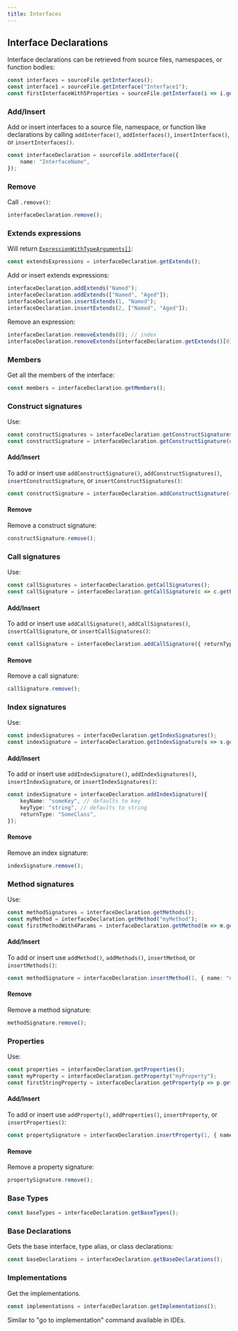 ```yaml
---
title: Interfaces
---
```


## Interface Declarations

Interface declarations can be retrieved from source files, namespaces, or function bodies:

```ts
const interfaces = sourceFile.getInterfaces();
const interface1 = sourceFile.getInterface("Interface1");
const firstInterfaceWith5Properties = sourceFile.getInterface(i => i.getProperties().length === 5);
```

### Add/Insert

Add or insert interfaces to a source file, namespace, or function like declarations by calling `addInterface()`, `addInterfaces()`, `insertInterface()`, or `insertInterfaces()`.

```ts
const interfaceDeclaration = sourceFile.addInterface({
    name: "InterfaceName",
});
```

### Remove

Call `.remove()`:

```ts
interfaceDeclaration.remove();
```

### Extends expressions

Will return [`ExpressionWithTypeArguments[]`](expressions):

```ts
const extendsExpressions = interfaceDeclaration.getExtends();
```

Add or insert extends expressions:

```ts
interfaceDeclaration.addExtends("Named");
interfaceDeclaration.addExtends(["Named", "Aged"]);
interfaceDeclaration.insertExtends(1, "Named");
interfaceDeclaration.insertExtends(2, ["Named", "Aged"]);
```

Remove an expression:

```ts
interfaceDeclaration.removeExtends(0); // index
interfaceDeclaration.removeExtends(interfaceDeclaration.getExtends()[0]); // node
```

### Members

Get all the members of the interface:

```ts
const members = interfaceDeclaration.getMembers();
```

### Construct signatures

Use:

```ts
const constructSignatures = interfaceDeclaration.getConstructSignatures();
const constructSignature = interfaceDeclaration.getConstructSignature(c => c.getParameters().length > 2);
```

#### Add/Insert

To add or insert use `addConstructSignature()`, `addConstructSignatures()`, `insertConstructSignature`, or `insertConstructSignatures()`:

```ts
const constructSignature = interfaceDeclaration.addConstructSignature({ returnType: "SomeClass" });
```

#### Remove

Remove a construct signature:

```ts
constructSignature.remove();
```

### Call signatures

Use:

```ts
const callSignatures = interfaceDeclaration.getCallSignatures();
const callSignature = interfaceDeclaration.getCallSignature(c => c.getParameters().length > 2);
```

#### Add/Insert

To add or insert use `addCallSignature()`, `addCallSignatures()`, `insertCallSignature`, or `insertCallSignatures()`:

```ts
const callSignature = interfaceDeclaration.addCallSignature({ returnType: "SomeClass" });
```

#### Remove

Remove a call signature:

```ts
callSignature.remove();
```

### Index signatures

Use:

```ts
const indexSignatures = interfaceDeclaration.getIndexSignatures();
const indexSignature = interfaceDeclaration.getIndexSignature(s => s.getKeyName() === "keyName");
```

#### Add/Insert

To add or insert use `addIndexSignature()`, `addIndexSignatures()`, `insertIndexSignature`, or `insertIndexSignatures()`:

```ts
const indexSignature = interfaceDeclaration.addIndexSignature({
    keyName: "someKey", // defaults to key
    keyType: "string", // defaults to string
    returnType: "SomeClass",
});
```

#### Remove

Remove an index signature:

```ts
indexSignature.remove();
```

### Method signatures

Use:

```ts
const methodSignatures = interfaceDeclaration.getMethods();
const myMethod = interfaceDeclaration.getMethod("myMethod");
const firstMethodWith4Params = interfaceDeclaration.getMethod(m => m.getParameters().length === 4);
```

#### Add/Insert

To add or insert use `addMethod()`, `addMethods()`, `insertMethod`, or `insertMethods()`:

```ts
const methodSignature = interfaceDeclaration.insertMethod(1, { name: "newMethod", returnType: "boolean" });
```

#### Remove

Remove a method signature:

```ts
methodSignature.remove();
```

### Properties

Use:

```ts
const properties = interfaceDeclaration.getProperties();
const myProperty = interfaceDeclaration.getProperty("myProperty");
const firstStringProperty = interfaceDeclaration.getProperty(p => p.getType().getText() === "string");
```

#### Add/Insert

To add or insert use `addProperty()`, `addProperties()`, `insertProperty`, or `insertProperties()`:

```ts
const propertySignature = interfaceDeclaration.insertProperty(1, { name: "newProperty", type: "string" });
```

#### Remove

Remove a property signature:

```ts
propertySignature.remove();
```

### Base Types

```ts
const baseTypes = interfaceDeclaration.getBaseTypes();
```

### Base Declarations

Gets the base interface, type alias, or class declarations:

```ts
const baseDeclarations = interfaceDeclaration.getBaseDeclarations();
```

### Implementations

Get the implementations.

```ts
const implementations = interfaceDeclaration.getImplementations();
```

Similar to "go to implementation" command available in IDEs.
